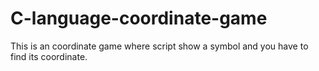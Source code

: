 # C-language-coordinate-game
This is an coordinate game where script show a symbol and you have to find its coordinate.

